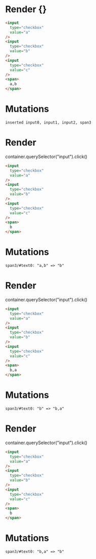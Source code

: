 # Render {}
```html
<input
  type="checkbox"
  value="a"
/>
<input
  type="checkbox"
  value="b"
/>
<input
  type="checkbox"
  value="c"
/>
<span>
  a,b
</span>
```

# Mutations
```
inserted input0, input1, input2, span3
```


# Render 
container.querySelector("input").click()

```html
<input
  type="checkbox"
  value="a"
/>
<input
  type="checkbox"
  value="b"
/>
<input
  type="checkbox"
  value="c"
/>
<span>
  b
</span>
```

# Mutations
```
span3/#text0: "a,b" => "b"
```


# Render 
container.querySelector("input").click()

```html
<input
  type="checkbox"
  value="a"
/>
<input
  type="checkbox"
  value="b"
/>
<input
  type="checkbox"
  value="c"
/>
<span>
  b,a
</span>
```

# Mutations
```
span3/#text0: "b" => "b,a"
```


# Render 
container.querySelector("input").click()

```html
<input
  type="checkbox"
  value="a"
/>
<input
  type="checkbox"
  value="b"
/>
<input
  type="checkbox"
  value="c"
/>
<span>
  b
</span>
```

# Mutations
```
span3/#text0: "b,a" => "b"
```
